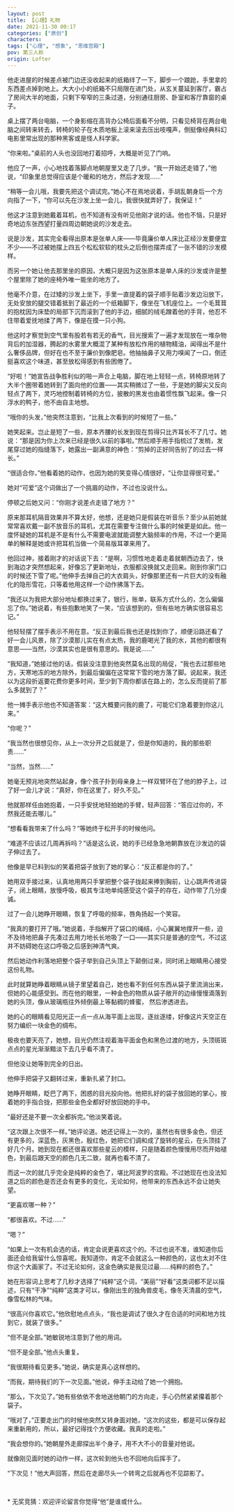 ```yaml
---
layout: post
title: 【心理】礼物
date: 2021-11-30 00:17
categories: ["原创"]
characters: 
tags: ["心理", "想象", "思维宫殿"]
pov: 第三人称
origin: Lofter
---
```


他走进屋的时候差点被门边还没收起来的纸箱绊了一下，脚步一个踉跄，手里拿的东西差点掉到地上。大大小小的纸箱不只局限在进门处，从玄关蔓延到客厅，霸占了房间大半的地面，只剩下窄窄的三条过道，分别通往厨房、卧室和客厅靠窗的桌子。

桌上摆了两台电脑，一个身影缩在高背办公椅后面看不分明，只看见椅背在两台电脑之间转来转去，转椅的轮子在木质地板上滚来滚去压出吱嘎声，倒挺像经典科幻电影里常出现的那种黑客或是怪人科学家。

“你来啦。”桌前的人头也没回地打着招呼，大概是听见了门响。

他应了一声，小心地找着落脚点地朝屋里又走了几步。“我一开始还走错了，”他说，“印象里总觉得应该是个暖和的地方，然后才发现……”

“稍等一会儿哦，我要先把这个调试完。”她心不在焉地说着，手胡乱朝身后一个方向指了一下，“你可以先在沙发上坐一会儿，我很快就弄好了，我保证！”

他这才注意到她戴着耳机，也不知道有没有听见他刚才说的话。他也不恼，只是好奇地边东张西望打量四周边朝她说的沙发走去。

说是沙发，其实完全看得出原本是张单人床——毕竟廉价单人床比正经沙发要便宜不少——不过被她摆上四五个松松软软的枕头之后倒也摆弄成了一张不错的沙发模样。

而另一个她让他去那里坐的原因，大概只是因为这张原本是单人床的沙发或许是整个屋里除了她的座椅外唯一能坐的地方了。

他毫不介意，在过矮的沙发上坐下，手里一直提着的袋子顺手贴着沙发边沿放下，无处安放的腿交错着抵到了最近的一个纸箱脚下，像坐在飞机座位上。一个毛茸茸的抱枕因为床垫的局部下沉而滚到了他的手边，细腻的绒毛蹭着他的手背，他忍不住带着爱抚地揉了两下，像是在摸一只小狗。

他这时才察觉到空气里有股若有若无的香气，目光搜索了一遍才发现放在一堆杂物背后的加湿器，腾起的水雾里大概混了某种有放松作用的植物精油，闻得出不是什么奢侈品牌，但好在也不至于廉价到像肥皂。他抽抽鼻子又用力嗅闻了一口，倒还挺喜欢这个味道，甚至放松得感到有些困倦了。

“好啦！”她宣告战争胜利似的啪一声合上电脑，脚在地上轻轻一点，转椅原地转了大半个圈带着她转到了面向他的位置——其实稍微过了一些，于是她的脚尖又反向轻点了两下，灵巧地控制着转椅的方位，披散的黑发也由着惯性飘飞起来。像一只浮水的鸭子，他不由自主地想。

“哦你的头发，”他突然注意到，“比我上次看到的时候短了一些。”

她笑起来。岂止是短了一些，原本齐腰的长发到现在剪得只比齐耳长不了几寸。她说：“那是因为你上次来已经是很久以前的事啦。”然后顺手用手指梳过了发梢，发尾穿过她的指缝落下，她露出一副满意的神色：“剪掉的正好同告别了的过去一样长。”

“很适合你，”他看着她的动作，也因为她的笑变得心情很好，“让你显得很可爱。”

她对“可爱”这个词做出了一个挑眉的动作，不过也没说什么。

停顿之后她又问：“你刚才说差点走错了地方？”

原来那耳机隔音效果并不算太好，他想，还是她只是假装在听音乐？至少从前她就常常喜欢戴一副不放音乐的耳机，尤其在需要专注做什么事的时候更是如此。他一度怀疑她的耳机是不是有什么不需要电波就能调整大脑频率的作用，不过一个更简单的解释是她或许把耳机当做一个简易版耳罩来用了。

他回过神，接着刚才的对话说下去：“是啊，习惯性地走着走着就朝西边去了，快到海边才突然想起来，好像忘了更新地址，衣服都没换就又走回来。刚到你家门口的时候还下雪了呢。”他伸手去掸自己的大衣肩头，好像那里还有一片巨大的没有融化的隐形雪花，只等着他用这样一个动作拂落下去。

“我还以为我把大部分地址都换过来了，银行，账单，联系方式什么的，怎么偏偏忘了你。”她说着，有些抱歉地笑了一笑，“应该想到的，但有些地方确实很容易忘记。”

他轻轻摆了摆手表示不用在意。“反正到最后我也还是找到你了，顺便沿路还看了好一会儿风景，除了沙漠那儿实在有点太热，我的鹿喝光了我的水，其他的都很有意思——当然，沙漠其实也是很有意思的。我是说……”

“我知道，”她接过他的话，假装没注意到他突然莫名出现的局促，“我也去过那些地方，天寒地冻的地方除外，到最后偏偏在这常常下雪的地方落了脚。说起来，我还以为这段折返要花费你更多时间，至少到下周你都该在路上的，怎么反而提前了那么多就到了？”

他一摊手表示他也不知道答案：“这大概要问我的鹿了，可能它们急着要到你这儿来。”

“你呢？”

“我当然也很想见你，从上一次分开之后就是了，但是你知道的，我的那些职责……”

“当然，当然……”

她毫无预兆地突然站起身，像个孩子扑到母亲身上一样双臂环在了他的脖子上，过了好一会儿才说：“真好，你在这里了，好久不见。”

他就那样任由她抱着，一只手安抚地轻拍她的手臂，轻声回答：“答应过你的，不然我还能去哪儿。”

“想看看我带来了什么吗？”等她终于松开手的时候他问。

“难道不应该过几周再拆吗？”话是这么说，她的手已经急急地朝靠放在沙发边的袋子伸过去了。

他像是早已料到似的笑着把袋子放到了她的掌心：“反正都是你的了。”

她用双手接过来，认真地用两只手掌把整个袋子拢起来捧到胸前，让心跳声传进袋子，闭上眼睛，放慢呼吸，极其专注地单纯感受这个袋子的存在，动作带了几分虔诚。

过了一会儿她睁开眼睛，恢复了呼吸的频率，唇角扬起一个笑容。

“我真的要打开了哦。”她说着，手指解开了袋口的绳结，小心翼翼地撑开一些，迫不及待地把鼻子先凑过去用力地长长地吸了一口——其实只是普通的空气，不过这并不妨碍她在这口呼吸之后感到神清气爽。

然后她动作利落地把整个袋子举到自己头顶上下颠倒过来，同时闭上眼睛用心接受这份礼物。

此时就算她睁着眼睛从镜子里望着自己，她也看不到任何东西从袋子里流淌出来，但她的心能感受到。而在他的眼里，一种金色的物质从袋子敞开的边缘慢慢滴落到她的头顶，像从玻璃瓶往外倾倒最上等黏稠的蜂蜜， 然后渗透进去。

她的心的眼睛看见阳光正一点一点从海平面上出现，逐丝逐缕，好像这片天空正在努力编织一块金色的绸布。

极夜也要天亮了，她想，目光仍然注视着海平面金色和黑色过渡的地方，头顶斑斑点点的星光渐渐黯淡下去几乎看不清了。

但他没让她等到完全的日出。

他伸手把袋子又翻转过来，重新扎紧了封口。

她睁开眼睛，眨巴了两下，困惑的目光投向他。他把扎好的袋子放回她的掌心，按着她的手指合拢，把那些金色全都好好放回她的手中。

“最好还是不要一次全都拆完。”他淡笑着说。

“这次跟上次很不一样。”她评论道。她还记得上一次的，虽然也有很多金色，但还有更多的，深蓝色，灰黑色，殷红色，她把它们调和成了旋转的星云，在头顶挂了好几个月。她到现在都还很喜欢那些星云的模样，只是随着颜色慢慢用尽而开始褪色，到最后跟天空的颜色几无二致，就再也看不清了。

而这一次的就几乎完全是纯粹的金色了，堪比阿波罗的宫殿。不过她现在也没法知道之后的颜色是否还会有更多的变化，无论如何，他带来的东西永远不会让她失望。

“更喜欢哪一种？”

“都很喜欢。不过……”

“嗯？”

“如果上一次有机会选的话，肯定会说更喜欢这个的。不过也说不准，谁知道你后面还会给我留什么惊喜呢。我知道你，肯定不会就这么一种颜色的，这也太对不住你这个大画家了。不过无论如何，这金色确实是我见过最……纯粹的颜色了。”

她在形容词上思考了几秒才选择了“纯粹”这个词，“美丽”“好看”这类词都不足以描述，只有“干净”“纯粹”这类才可以，像刚出生的独角兽皮毛，像冬天清晨的空气，像雪松林的气味。

“很高兴你喜欢它。”他欣慰地点点头，“我也是调试了很久才在合适的时间和地方找到它，就装了很多。”

“但不是全部。”她敏锐地注意到了他的用词。

“但不是全部。”他点头重复。

“我很期待看见更多。”她说，确实是真心这样想的。

“而我，期待我们的下一次见面。”他说，伸手主动给了她一个拥抱。

“那么，下次见了。”她有些依依不舍地送他朝门的方向走，手心仍然紧紧攥着那个袋子。

“哦对了，”正要走出门的时候他突然又转身面对她，“这次的这些，都是可以保存起来重新用的，所以，最好记得找个方便收藏。我真的走啦。”

“我会想你的。”她朝屋外走廊探出半个身子，用不大不小的音量对他说。

就像刚见面时她的动作一样，这次轮到他头也不回地向后挥手了。

“下次见！”他大声回答，然后在走廊尽头一个转弯之后就再也不见踪影了。

<br>

\* 无奖竞猜：欢迎评论留言你觉得“他”是谁或什么。

<p style="color: #0000; text-indent: 2em">答案：圣诞</p>
